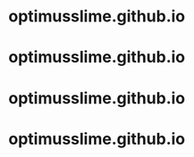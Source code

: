 # optimusslime.github.io
# optimusslime.github.io
# optimusslime.github.io
# optimusslime.github.io
